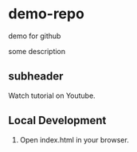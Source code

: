 # demo-repo

demo for github

some description

## subheader

Watch tutorial on Youtube.

## Local Development

1. Open index.html in your browser.
